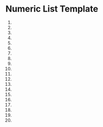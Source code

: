 # Numeric List Template

  1. []()
  2. []()
  3. []()
  4. []()
  5. []()
  6. []()
  7. []()
  8. []()
  9. []()
 10. []()
 11. []()
 12. []()
 13. []()
 14. []()
 15. []()
 16. []()
 17. []()
 18. []()
 19. []()
100. []()